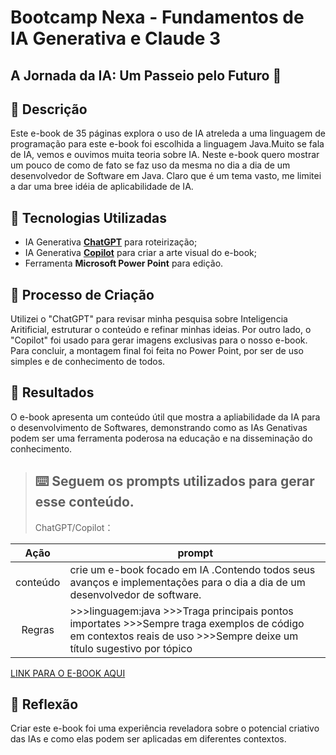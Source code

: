 # Bootcamp Nexa - Fundamentos de IA Generativa e Claude 3 
## A Jornada da IA: Um Passeio pelo Futuro 🌌

## 📒 Descrição
Este e-book de 35 páginas explora o uso de IA atreleda a uma linguagem de programação para este e-book foi escolhida a linguagem Java.Muito se fala de IA, vemos e ouvimos muita teoria sobre IA. Neste e-book quero mostrar um pouco de como de fato se faz uso da mesma no dia a dia de um desenvolvedor de Software em Java.
 Claro que é um tema vasto, me limitei a dar uma bree idéia de aplicabilidade de IA.


## 🤖 Tecnologias Utilizadas
- IA Generativa **[ChatGPT](https://chat.openai.com)** para roteirização;
- IA Generativa **[Copilot](https://copilot.microsoft.com/)** para criar a arte visual do e-book;
- Ferramenta **Microsoft Power Point** para edição.

## 🧐 Processo de Criação
Utilizei o "ChatGPT" para revisar minha pesquisa sobre Inteligencia Aritificial, estruturar o conteúdo e refinar minhas ideias. Por outro lado, o "Copilot" foi usado para gerar imagens exclusivas para o nosso e-book. Para concluir, a montagem final foi feita no Power Point, por ser de uso simples e de conhecimento de todos.

## 🚀 Resultados
O e-book apresenta um conteúdo útil que mostra a apliabilidade da IA para o desenvolvimento de Softwares, demonstrando como as IAs Genativas podem ser uma ferramenta poderosa na educação e na disseminação do conhecimento.

>## :keyboard: Seguem os prompts utilizados para gerar esse conteúdo.
>
>ChatGPT/Copilot：

|   Ação   | prompt                                                                                                                                                                                                                                                                         |
| :------: | ------------------------------------------------------------------------------------------------------------------------------------------------------------------------------------------------------------------------------------------------------------------------------ |
| conteúdo | crie um e-book focado em IA .Contendo todos seus avanços e implementações para o dia a dia de um desenvolvedor de software.
|Regras    |>>>linguagem:java >>>Traga principais pontos importates >>>Sempre traga exemplos de código em contextos reais de uso >>>Sempre deixe um título sugestivo por tópico |

[LINK PARA O E-BOOK AQUI]()

## 💭 Reflexão
Criar este e-book foi uma experiência reveladora sobre o potencial criativo das IAs e como elas podem ser aplicadas em diferentes contextos.
